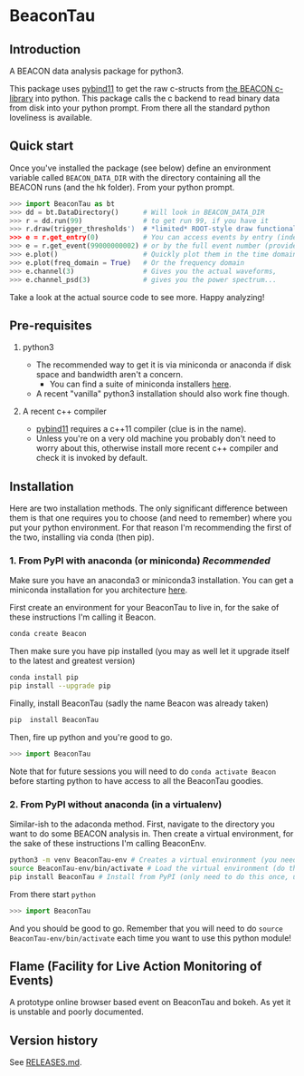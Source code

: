 # BeaconTau

## Introduction

A BEACON data analysis package for python3.

This package uses [pybind11](https://github.com/pybind/pybind11) to get the raw c-structs from [the BEACON c-library](https://github.com/beaconTau/libbeacon) into python.
This package calls the c backend to read binary data from disk into your python prompt.
From there all the standard python loveliness is available.

## Quick start
Once you've installed the package (see below) define an environment variable called `BEACON_DATA_DIR` with the directory containing all the BEACON runs (and the hk folder).
From your python prompt.
```python
>>> import BeaconTau as bt
>>> dd = bt.DataDirectory()      # Will look in BEACON_DATA_DIR
>>> r = dd.run(99)               # to get run 99, if you have it
>>> r.draw(trigger_thresholds')  # *limited* ROOT-style draw functionality is available, emphasis on limited
>>> e = r.get_entry(0)           # You can access events by entry (index) where 0 is the first event in the run...
>>> e = r.get_event(99000000002) # or by the full event number (provided it is in the run)
>>> e.plot()                     # Quickly plot them in the time domain
>>> e.plot(freq_domain = True)   # Or the frequency domain
>>> e.channel(3)                 # Gives you the actual waveforms,
>>> e.channel_psd(3)             # gives you the power spectrum...
```
Take a look at the actual source code to see more.
Happy analyzing!

## Pre-requisites
1. python3
   - The recommended way to get it is via miniconda or anaconda if disk space and bandwidth aren't a concern. 
	 - You can find a suite of miniconda installers [here](https://repo.continuum.io/miniconda/).
   - A recent "vanilla" python3 installation should also work fine though.

2. A recent c++ compiler
   - [pybind11](https://github.com/pybind/pybind11) requires a c++11 compiler (clue is in the name).
   - Unless you're on a very old machine you probably don't need to worry about this, otherwise install more recent c++ compiler and check it is invoked by default.

## Installation

Here are two installation methods.
The only significant difference between them is that one requires you to choose (and need to remember) where you put your python environment.
For that reason I'm recommending the first of the two, installing via conda (then pip).

### 1. From PyPI with anaconda (or miniconda) *Recommended*
Make sure you have an anaconda3 or miniconda3 installation.
You can get a miniconda installation for you architecture [here](https://repo.continuum.io/miniconda/).

First create an environment for your BeaconTau to live in, for the sake of these instructions I'm calling it Beacon.

```bash
conda create Beacon
```

Then make sure you have pip installed (you may as well let it upgrade itself to the latest and greatest version)
```bash
conda install pip
pip install --upgrade pip
```

Finally, install BeaconTau (sadly the name Beacon was already taken)
```bash
pip  install BeaconTau
```

Then, fire up python and you're good to go.
```python
>>> import BeaconTau
```

Note that for future sessions you will need to do `conda activate Beacon` before starting python to have access to all the BeaconTau goodies.


### 2. From PyPI without anaconda (in a virtualenv)
Similar-ish to the adaconda method.
First, navigate to the directory you want to do some BEACON analysis in.
Then create a virtual environment, for the sake of these instructions I'm calling BeaconEnv.

```bash
python3 -m venv BeaconTau-env # Creates a virtual environment (you need only do this once)
source BeaconTau-env/bin/activate # Load the virtual environment (do this once per terminal session)
pip install BeaconTau # Install from PyPI (only need to do this once, unless upgrading)
```
From there start `python`

```python
>>> import BeaconTau
```
And you should be good to go.
Remember that you will need to do `source BeaconTau-env/bin/activate` each time you want to use this python module!



## Flame (Facility for Live Action Monitoring of Events)

A prototype online browser based event on BeaconTau and bokeh.
As yet it is unstable and poorly documented.

## Version history

See [RELEASES.md](https://github.com/beaconTau/BeaconTau/blob/master/RELEASES.md).
